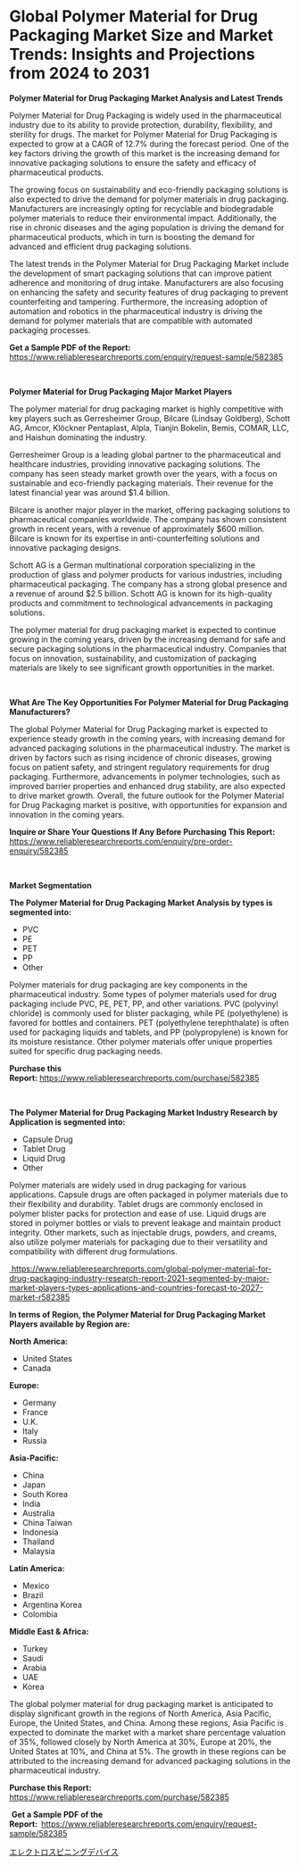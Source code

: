<p><h1>Global Polymer Material for Drug Packaging Market Size and Market Trends: Insights and Projections from 2024 to 2031</h1></p><p><strong>Polymer Material for Drug Packaging Market Analysis and Latest Trends</strong></p>
<p><p>Polymer Material for Drug Packaging is widely used in the pharmaceutical industry due to its ability to provide protection, durability, flexibility, and sterility for drugs. The market for Polymer Material for Drug Packaging is expected to grow at a CAGR of 12.7% during the forecast period. One of the key factors driving the growth of this market is the increasing demand for innovative packaging solutions to ensure the safety and efficacy of pharmaceutical products.</p><p>The growing focus on sustainability and eco-friendly packaging solutions is also expected to drive the demand for polymer materials in drug packaging. Manufacturers are increasingly opting for recyclable and biodegradable polymer materials to reduce their environmental impact. Additionally, the rise in chronic diseases and the aging population is driving the demand for pharmaceutical products, which in turn is boosting the demand for advanced and efficient drug packaging solutions.</p><p>The latest trends in the Polymer Material for Drug Packaging Market include the development of smart packaging solutions that can improve patient adherence and monitoring of drug intake. Manufacturers are also focusing on enhancing the safety and security features of drug packaging to prevent counterfeiting and tampering. Furthermore, the increasing adoption of automation and robotics in the pharmaceutical industry is driving the demand for polymer materials that are compatible with automated packaging processes.</p></p>
<p><strong>Get a Sample PDF of the Report:&nbsp;</strong> <a href="https://www.reliableresearchreports.com/enquiry/request-sample/582385">https://www.reliableresearchreports.com/enquiry/request-sample/582385</a></p>
<p>&nbsp;</p>
<p><strong>Polymer Material for Drug Packaging Major Market Players</strong></p>
<p><p>The polymer material for drug packaging market is highly competitive with key players such as Gerresheimer Group, Bilcare (Lindsay Goldberg), Schott AG, Amcor, Klöckner Pentaplast, Alpla, Tianjin Bokelin, Bemis, COMAR, LLC, and Haishun dominating the industry.</p><p>Gerresheimer Group is a leading global partner to the pharmaceutical and healthcare industries, providing innovative packaging solutions. The company has seen steady market growth over the years, with a focus on sustainable and eco-friendly packaging materials. Their revenue for the latest financial year was around $1.4 billion.</p><p>Bilcare is another major player in the market, offering packaging solutions to pharmaceutical companies worldwide. The company has shown consistent growth in recent years, with a revenue of approximately $600 million. Bilcare is known for its expertise in anti-counterfeiting solutions and innovative packaging designs.</p><p>Schott AG is a German multinational corporation specializing in the production of glass and polymer products for various industries, including pharmaceutical packaging. The company has a strong global presence and a revenue of around $2.5 billion. Schott AG is known for its high-quality products and commitment to technological advancements in packaging solutions.</p><p>The polymer material for drug packaging market is expected to continue growing in the coming years, driven by the increasing demand for safe and secure packaging solutions in the pharmaceutical industry. Companies that focus on innovation, sustainability, and customization of packaging materials are likely to see significant growth opportunities in the market.</p></p>
<p>&nbsp;</p>
<p><strong>What Are The Key Opportunities For Polymer Material for Drug Packaging Manufacturers?</strong></p>
<p><p>The global Polymer Material for Drug Packaging market is expected to experience steady growth in the coming years, with increasing demand for advanced packaging solutions in the pharmaceutical industry. The market is driven by factors such as rising incidence of chronic diseases, growing focus on patient safety, and stringent regulatory requirements for drug packaging. Furthermore, advancements in polymer technologies, such as improved barrier properties and enhanced drug stability, are also expected to drive market growth. Overall, the future outlook for the Polymer Material for Drug Packaging market is positive, with opportunities for expansion and innovation in the coming years.</p></p>
<p><strong>Inquire or Share Your Questions If Any Before Purchasing This Report:</strong> <a href="https://www.reliableresearchreports.com/enquiry/pre-order-enquiry/582385">https://www.reliableresearchreports.com/enquiry/pre-order-enquiry/582385</a></p>
<p>&nbsp;</p>
<p><strong>Market Segmentation</strong></p>
<p><strong>The Polymer Material for Drug Packaging Market Analysis by types is segmented into:</strong></p>
<p><ul><li>PVC</li><li>PE</li><li>PET</li><li>PP</li><li>Other</li></ul></p>
<p><p>Polymer materials for drug packaging are key components in the pharmaceutical industry. Some types of polymer materials used for drug packaging include PVC, PE, PET, PP, and other variations. PVC (polyvinyl chloride) is commonly used for blister packaging, while PE (polyethylene) is favored for bottles and containers. PET (polyethylene terephthalate) is often used for packaging liquids and tablets, and PP (polypropylene) is known for its moisture resistance. Other polymer materials offer unique properties suited for specific drug packaging needs.</p></p>
<p><strong>Purchase this Report:&nbsp;</strong><a href="https://www.reliableresearchreports.com/purchase/582385">https://www.reliableresearchreports.com/purchase/582385</a></p>
<p>&nbsp;</p>
<p><strong>The Polymer Material for Drug Packaging Market Industry Research by Application is segmented into:</strong></p>
<p><ul><li>Capsule Drug</li><li>Tablet Drug</li><li>Liquid Drug</li><li>Other</li></ul></p>
<p><p>Polymer materials are widely used in drug packaging for various applications. Capsule drugs are often packaged in polymer materials due to their flexibility and durability. Tablet drugs are commonly enclosed in polymer blister packs for protection and ease of use. Liquid drugs are stored in polymer bottles or vials to prevent leakage and maintain product integrity. Other markets, such as injectable drugs, powders, and creams, also utilize polymer materials for packaging due to their versatility and compatibility with different drug formulations.</p></p>
<p><a href="https://www.reliableresearchreports.com/global-polymer-material-for-drug-packaging-industry-research-report-2021-segmented-by-major-market-players-types-applications-and-countries-forecast-to-2027-market-r582385">&nbsp;https://www.reliableresearchreports.com/global-polymer-material-for-drug-packaging-industry-research-report-2021-segmented-by-major-market-players-types-applications-and-countries-forecast-to-2027-market-r582385</a></p>
<p><strong>In terms of Region, the Polymer Material for Drug Packaging Market Players available by Region are:</strong></p>
<p>
    <p> <strong> North America: </strong>
        <ul>
            <li>United States</li>
            <li>Canada</li>
        </ul>
        </p> 
    <p> <strong> Europe: </strong>
        <ul>
            <li>Germany</li>
            <li>France</li>
            <li>U.K.</li>
            <li>Italy</li>
            <li>Russia</li>
        </ul>
        </p> 
    <p> <strong> Asia-Pacific: </strong>
        <ul>
            <li>China</li>
            <li>Japan</li>
            <li>South Korea</li>
            <li>India</li>
            <li>Australia</li>
            <li>China Taiwan</li>
            <li>Indonesia</li>
            <li>Thailand</li>
            <li>Malaysia</li>
        </ul>
        </p> 
    <p> <strong> Latin America: </strong>
        <ul>
            <li>Mexico</li>
            <li>Brazil</li>
            <li>Argentina Korea</li>
            <li>Colombia</li>
        </ul>
        </p> 
    <p> <strong> Middle East & Africa: </strong>
        <ul>
            <li>Turkey</li>
            <li>Saudi</li>
            <li>Arabia</li>
            <li>UAE</li>
            <li>Korea</li>
        </ul>
    </p>
    </p>
<p><p>The global polymer material for drug packaging market is anticipated to display significant growth in the regions of North America, Asia Pacific, Europe, the United States, and China. Among these regions, Asia Pacific is expected to dominate the market with a market share percentage valuation of 35%, followed closely by North America at 30%, Europe at 20%, the United States at 10%, and China at 5%. The growth in these regions can be attributed to the increasing demand for advanced packaging solutions in the pharmaceutical industry.</p></p>
<p><strong>Purchase this Report: </strong><a href="https://www.reliableresearchreports.com/purchase/582385">https://www.reliableresearchreports.com/purchase/582385</a></p>
<p>&nbsp;<strong>Get a Sample PDF of the Report:&nbsp;&nbsp;</strong><a href="https://www.reliableresearchreports.com/enquiry/request-sample/582385">https://www.reliableresearchreports.com/enquiry/request-sample/582385</a></p>
<p><strong></strong></p>
<p><p><a href="https://medium.com/@pedrogers56456/%E9%9B%BB%E6%B0%97%E7%B4%A1%E7%B8%BE%E8%A3%85%E7%BD%AE%E5%B8%82%E5%A0%B4%E3%81%AE%E3%83%A1%E3%83%88%E3%83%AA%E3%82%AF%E3%82%B9%E3%82%92%E3%83%87%E3%82%B3%E3%83%BC%E3%83%89%E3%81%99%E3%82%8B-%E5%B8%82%E5%A0%B4%E3%82%B7%E3%82%A7%E3%82%A2-%E3%83%88%E3%83%AC%E3%83%B3%E3%83%89-%E6%88%90%E9%95%B7%E3%83%91%E3%82%BF%E3%83%BC%E3%83%B3-a5e12f87b3ef">エレクトロスピニングデバイス</a></p></p>